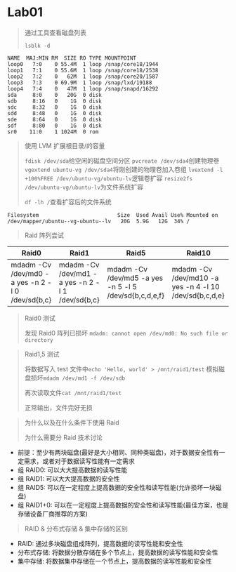 # Lab01

> 通过工具查看磁盘列表
>
> `lsblk -d`

```shell
NAME  MAJ:MIN RM  SIZE RO TYPE MOUNTPOINT
loop0   7:0    0 55.4M  1 loop /snap/core18/1944
loop1   7:1    0 55.6M  1 loop /snap/core18/2538
loop2   7:2    0   62M  1 loop /snap/core20/1587
loop3   7:3    0 69.9M  1 loop /snap/lxd/19188
loop4   7:4    0   47M  1 loop /snap/snapd/16292
sda     8:0    0   20G  0 disk
sdb     8:16   0    1G  0 disk
sdc     8:32   0    1G  0 disk
sdd     8:48   0    1G  0 disk
sde     8:64   0    1G  0 disk
sdf     8:80   0    1G  0 disk
sr0    11:0    1 1024M  0 rom
```

> 使用 LVM 扩展根目录/的容量
>
> `fdisk /dev/sda`给空闲的磁盘空间分区
> `pvcreate /dev/sda4`创建物理卷
> `vgextend ubuntu-vg /dev/sda4`将刚创建的物理卷加入卷组
> `lvextend -l +100%FREE /dev/ubuntu-vg/ubuntu-lv`逻辑卷扩容
> `resize2fs /dev/ubuntu-vg/ubuntu-lv`为文件系统扩容
>
> `df -lh /`查看扩容后的文件系统

```shell
Filesystem                         Size  Used Avail Use% Mounted on
/dev/mapper/ubuntu--vg-ubuntu--lv   20G  5.9G   12G  34% /
```

> Raid 阵列尝试

| Raid0                                            | Raid1                                            | Raid5                                                  | Raid10                                                 |
| ------------------------------------------------ | ------------------------------------------------ | ------------------------------------------------------ | ------------------------------------------------------ |
| mdadm -Cv /dev/md0 -a yes -n 2 -l 0 /dev/sd{b,c} | mdadm -Cv /dev/md1 -a yes -n 2 -l 1 /dev/sd{b,c} | mdadm -Cv /dev/md5 -a yes -n 5 -l 5 /dev/sd{b,c,d,e,f} | mdadm -Cv /dev/md10 -a yes -n 4 -l 10 /dev/sd{b,c,d,e} |

> Raid0 测试
>
> 发现 Raid0 阵列已损坏
> `mdadm: cannot open /dev/md0: No such file or directory`

> Raid1,5 测试
>
> 将数据写入 test 文件中`echo 'Hello, world' > /mnt/raid1/test`
> 模拟磁盘损坏`mdadm /dev/md1 -f /dev/sdb`
>
> 再次读取文件`cat /mnt/raid1/test`
>
> 正常输出，文件完好无损

> 为什么以及在什么条件下使用 Raid
>
> 为什么需要分 Raid 技术讨论

-   前提：至少有两块磁盘(最好是大小相同、同种类磁盘)，对于数据安全性有一定需求，或者对于数据读写性能有一定需求
-   组 RAID0: 可以大大提高数据的读写性能
-   组 RAID1: 可以大大提高数据的安全性
-   组 RAID5: 可以在一定程度上提高数据的安全性和读写性能(允许损坏一块磁盘)
-   组 RAID1+0: 可以在一定程度上提高数据的安全性和读写性能(最佳方案，也是存储设备厂商推荐的方案)

> RAID & 分布式存储 & 集中存储的区别

-   RAID: 通过多块磁盘组成阵列，提高数据的读写性能和安全性
-   分布式存储: 将数据分散存储在多个节点上，提高数据的读写性能和安全性
-   集中存储: 将数据集中存储在一个节点上，提高数据的读写性能和安全性
